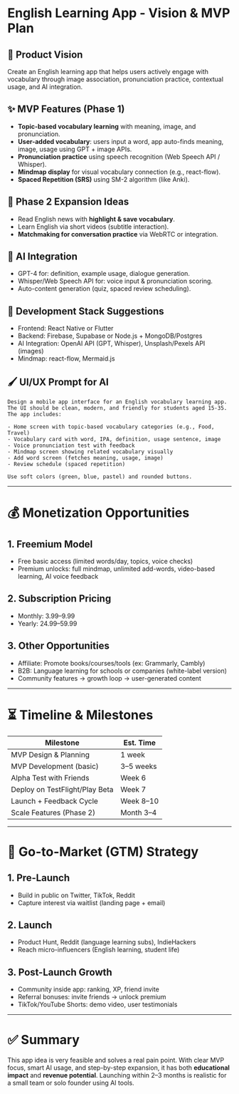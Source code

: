 # English Learning App - Vision & MVP Plan

## 🎯 Product Vision
Create an English learning app that helps users actively engage with vocabulary through image association, pronunciation practice, contextual usage, and AI integration.

## ✨ MVP Features (Phase 1)
- **Topic-based vocabulary learning** with meaning, image, and pronunciation.
- **User-added vocabulary**: users input a word, app auto-finds meaning, image, usage using GPT + image APIs.
- **Pronunciation practice** using speech recognition (Web Speech API / Whisper).
- **Mindmap display** for visual vocabulary connection (e.g., react-flow).
- **Spaced Repetition (SRS)** using SM-2 algorithm (like Anki).

## 🚀 Phase 2 Expansion Ideas
- Read English news with **highlight & save vocabulary**.
- Learn English via short videos (subtitle interaction).
- **Matchmaking for conversation practice** via WebRTC or integration.

## 🤖 AI Integration
- GPT-4 for: definition, example usage, dialogue generation.
- Whisper/Web Speech API for: voice input & pronunciation scoring.
- Auto-content generation (quiz, spaced review scheduling).

## 🧠 Development Stack Suggestions
- Frontend: React Native or Flutter
- Backend: Firebase, Supabase or Node.js + MongoDB/Postgres
- AI Integration: OpenAI API (GPT, Whisper), Unsplash/Pexels API (images)
- Mindmap: react-flow, Mermaid.js

## 🖌️ UI/UX Prompt for AI
```
Design a mobile app interface for an English vocabulary learning app. The UI should be clean, modern, and friendly for students aged 15-35. The app includes:

- Home screen with topic-based vocabulary categories (e.g., Food, Travel)
- Vocabulary card with word, IPA, definition, usage sentence, image
- Voice pronunciation test with feedback
- Mindmap screen showing related vocabulary visually
- Add word screen (fetches meaning, usage, image)
- Review schedule (spaced repetition)

Use soft colors (green, blue, pastel) and rounded buttons.
```

---

# 💰 Monetization Opportunities

## 1. Freemium Model
- Free basic access (limited words/day, topics, voice checks)
- Premium unlocks: full mindmap, unlimited add-words, video-based learning, AI voice feedback

## 2. Subscription Pricing
- Monthly: $3.99–$9.99
- Yearly: $24.99–$59.99

## 3. Other Opportunities
- Affiliate: Promote books/courses/tools (ex: Grammarly, Cambly)
- B2B: Language learning for schools or companies (white-label version)
- Community features → growth loop → user-generated content

---

# ⏳ Timeline & Milestones

| Milestone                  | Est. Time   |
|---------------------------|-------------|
| MVP Design & Planning     | 1 week      |
| MVP Development (basic)   | 3–5 weeks   |
| Alpha Test with Friends   | Week 6      |
| Deploy on TestFlight/Play Beta | Week 7 |
| Launch + Feedback Cycle   | Week 8–10   |
| Scale Features (Phase 2)  | Month 3–4   |

---

# 📢 Go-to-Market (GTM) Strategy

## 1. Pre-Launch
- Build in public on Twitter, TikTok, Reddit
- Capture interest via waitlist (landing page + email)

## 2. Launch
- Product Hunt, Reddit (language learning subs), IndieHackers
- Reach micro-influencers (English learning, student life)

## 3. Post-Launch Growth
- Community inside app: ranking, XP, friend invite
- Referral bonuses: invite friends → unlock premium
- TikTok/YouTube Shorts: demo video, user testimonials

---

# ✅ Summary

This app idea is very feasible and solves a real pain point. With clear MVP focus, smart AI usage, and step-by-step expansion, it has both **educational impact** and **revenue potential**. Launching within 2–3 months is realistic for a small team or solo founder using AI tools.